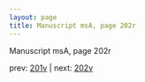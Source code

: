 ```yaml
---
layout: page
title: Manuscript msA, page 202r
---
```


Manuscript msA, page 202r

prev:  [201v](../201v) | next:  [202v](../202v)